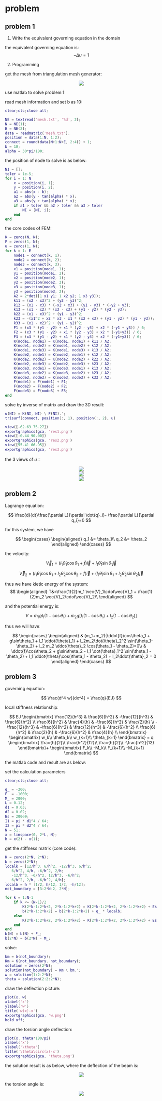 # problem

## problem 1

1. Write the equivalent governing equation in the domain

the equivalent governing equation is:
$$
-\Delta u = 1
$$

2. Programming

get the mesh from triangulation mesh generator:

<center>
<img src="hw1/mesh.png">
</center>

use matlab to solve problem 1

read mesh information and set b as 10:

```matlab
clear;clc;close all;

NE = textread('mesh.txt', '%d', 2);
N = NE(1);
E = NE(2);
data = readmatrix('mesh.txt');
position = data(1:N, 1:2);
connect = round(data(N+1:N+E, 2:4)) + 1;
b = 10;
alpha = 30*pi/180;
```

the position of node to solve is as below:

```matlab
NI = [];
toler = 1e-5;
for i = 1: N
    x = position(i, 1);
    y = position(i, 2);
    a1 = abs(x - b);
    a2 = abs(y - tan(alpha) * x);
    a3 = abs(y + tan(alpha) * x);
    if a1 > toler && a2 > toler && a3 > toler
        NI = [NI, i];
    end
end
```

the core codes of FEM:

```matlab
K = zeros(N, N);
F = zeros(1, N);
u = zeros(1, N);
for k = 1: E
    node1 = connect(k, 1);
    node2 = connect(k, 2);
    node3 = connect(k, 3);
    x1 = position(node1, 1);
    y1 = position(node1, 2);
    x2 = position(node2, 1);
    y2 = position(node2, 2);
    x3 = position(node3, 1);
    y3 = position(node3, 2);
    A2 = 2*det([1 x1 y1; 1 x2 y2; 1 x3 y3]);
    k11 = (x2 - x3)^2 + (y2 - y3)^2;
    k12 = (x1 - x3) * (-x2 + x3) + (y1 - y3) * (-y2 + y3);
    k13 = (x1 - x2) * (x2 - x3) + (y1 - y2) * (y2 - y3);
    k22 = (x1 - x3)^2 + (y1 - y3)^2;
    k23 = -(x1^2 + x2 * x3 - x1 * (x2 + x3) + (y1 - y2) * (y1 - y3));
    k33 = (x1 - x2)^2 + (y1 - y2)^2;
    F1 = (x3 * (y1 - y2) + x1 * (y2 - y3) + x2 * (-y1 + y3)) / 6;
    F2 = (x3 * (y1 - y2) + x1 * (y2 - y3) + x2 * (-y1+y3)) / 6;
    F3 = (x3 * (y1 - y2) + x1 * (y2 - y3) + x2 * (-y1+y3)) / 6;
    K(node1, node1) = K(node1, node1) + k11 / A2;
    K(node1, node2) = K(node1, node2) + k12 / A2;
    K(node1, node3) = K(node1, node3) + k13 / A2;
    K(node2, node1) = K(node2, node1) + k12 / A2;
    K(node2, node2) = K(node2, node2) + k22 / A2;
    K(node2, node3) = K(node2, node3) + k23 / A2;
    K(node3, node1) = K(node3, node1) + k13 / A2;
    K(node3, node2) = K(node3, node2) + k23 / A2;
    K(node3, node3) = K(node3, node3) + k33 / A2;
    F(node1) = F(node1) + F1;
    F(node2) = F(node2) + F2;
    F(node3) = F(node3) + F3;
end
```

solve by inverse of matrix and draw the 3D result:

```matlab
u(NI) = K(NI, NI) \ F(NI).';
trisurf(connect, position(:, 1), position(:, 2), u)

view([-62.63 75.27])
exportgraphics(gca, 'res1.png')
view([-0.44 90.00])
exportgraphics(gca, 'res2.png')
view([55.41 66.95])
exportgraphics(gca, 'res3.png')
```

the 3 views of $u$：

<center>
<img src="hw1/res1.png">
</center>

<center>
<img src="hw1/res2.png">
</center>

<center>
<img src="hw1/res3.png">
</center>


## problem 2

Lagrange equation:

$$
\frac{d}{dt}\frac{\partial L}{\partial \dot{q}_i}-
\frac{\partial L}{\partial q_i}=0
$$

for this system, we have

$$
\begin{cases}
    \begin{aligned}
        q_1 &= \theta_1\\
        q_2 &= \theta_2
    \end{aligned}
\end{cases}
$$

the velocity:

$$
\vec{V}_1=
    (l_1 \dot{\theta}_1 \cos \theta_1 + \dot{f})\vec{i}
    +
    l_1 \dot{\theta}_1 \sin\theta_1 \vec{j}
$$

$$
\vec{V}_2=
    (l_1 \dot{\theta}_1 \cos \theta_1 + l_2 \dot{\theta}_2 \cos \theta_2 + \dot{f})\vec{i}
    +
    (l_1 \dot{\theta}_1 \sin\theta_1 + l_2 \dot{\theta}_2 \sin\theta_2)\vec{j}
$$

thus we have kietic energy of the system:
$$
\begin{aligned}
    T&=\frac{1}{2}m_1 \vec{V}_1\cdot\vec{V}_1 + \frac{1}{2}m_2 \vec{V}_2\cdot\vec{V}_2\\
\end{aligned}
$$

and the potential energy is:

$$
V = m_1 g l_1 (1-\cos\theta_1) + m_2 g [l_1(1-\cos\theta_1) + l_2(1-\cos\theta_2)] 
$$

thus we will have:

$$
\begin{cases}
        \begin{aligned}
            &
            (m_1+m_2)(\ddot{f}\cos\theta_1 + g\sin\theta_1 + l_1 \ddot{\theta}_1)
            +
            l_2m_2\dot{\theta}_2^2 \sin(\theta_1-\theta_2)
            +
            l_2 m_2 \ddot{\theta}_2
            \cos(\theta_1 - \theta_2)=0\\
            &
            \ddot{f}\cos\theta_2
            +
            g\sin\theta_2
            -
            l_1 \dot{\theta}_1^2 \sin(\theta_1 - \theta_2)
            +
            l_1 \ddot{\theta}\cos(\theta_1 - \theta_2)
            +
            l_2\ddot{\theta}_2 = 0
        \end{aligned}
    \end{cases}
$$

## problem 3

governing equation:

$$
\frac{d^4 w}{dx^4} = \frac{q}{EJ}
$$

local stiffness relationship:

$$
EJ
    \begin{bmatrix}
        \frac{12}{h^3} & \frac{6}{h^2} & -\frac{12}{h^3} & \frac{6}{h^2} \\
        \frac{6}{h^2} & \frac{4}{h} & -\frac{6}{h^2} & \frac{2}{h} \\
        -\frac{12}{h^3} & -\frac{6}{h^2} & \frac{12}{h^3} & -\frac{6}{h^2} \\
        \frac{6}{h^2} & \frac{2}{h} & -\frac{6}{h^2} & \frac{4}{h} \\
       \end{bmatrix}
       \begin{bmatrix}
           w_k\\ \theta_k\\ w_{k+1}\\ \theta_{k+1}
       \end{bmatrix}
       =
       q
       \begin{bmatrix}
        \frac{h}{2}\\
        \frac{h^2}{12}\\
        \frac{h}{2}\\
        -\frac{h^2}{12}
        \end{bmatrix}+
        \begin{bmatrix}
            F_k\\
            -M_k\\
            F_{k+1}\\
            -M_{k+1}
        \end{bmatrix}
$$

the matlab code and result are as below:

set the calculation parameters

```matlab
clear;clc;close all;

q_ = -200;
F_ = -1000;
M_ = 2000;
L = 0.12;
d1 = 0.03;
d2 = 0.02;
Es = 200e9;
I1 = pi * d1^4 / 64;
I2 = pi * d2^4 / 64;
N = 51;
x = linspace(0, 2*L, N);
h = x(2) - x(1);
```

get the stiffness matrix (core code):

```matlab
K = zeros(2*N, 2*N);
b = zeros(2*N);
localk = [12/h^3, 6/h^2, -12/h^3, 6/h^2;
   6/h^2, 4/h, -6/h^2, 2/h;
   -12/h^3, -6/h^2, 12/h^3, -6/h^2;
   6/h^2, 2/h, -6/h^2, 4/h];
localb = h * [1/2, h/12, 1/2, -h/12];
not_boundary = [3:2*N-2, 2*N];

for k = 1:N-1
    if k <= (N-1)/2
        K(2*k-1:2*k+2, 2*k-1:2*k+2) = K(2*k-1:2*k+2, 2*k-1:2*k+2) + Es * I1 * localk;
        b(2*k-1:2*k+2) = b(2*k-1:2*k+2) + q_ * localb;
    else
        K(2*k-1:2*k+2, 2*k-1:2*k+2) = K(2*k-1:2*k+2, 2*k-1:2*k+2) + Es * I2 * localk;
    end
end
b(N) = b(N) + F_;
b(2*N) = b(2*N) - M_;
```

solve:

```matlab
bm = b(not_boundary);
Km = K(not_boundary, not_boundary);
solution = zeros(2*N);
solution(not_boundary) = Km \ bm.';
w = solution(1:2:2*N);
theta = solution(2:2:2*N);
```

draw the deflection picture:

```matlab
plot(x, w)
xlabel('x')
ylabel('w')
title('w(x)-x')
exportgraphics(gca, 'w.png')
hold off;
```

draw the torsion angle deflection:

```matlab
plot(x, theta*180/pi)
xlabel('x')
ylabel('\theta')
title('\theta\circ(x)-x')
exportgraphics(gca, 'theta.png')
```

the solution result is as below, where the deflection of the beam is:

<center>
<img src="hw3/w.png">
</center>

the torsion angle is:

<center>
<img src="hw3/theta.png">
</center>